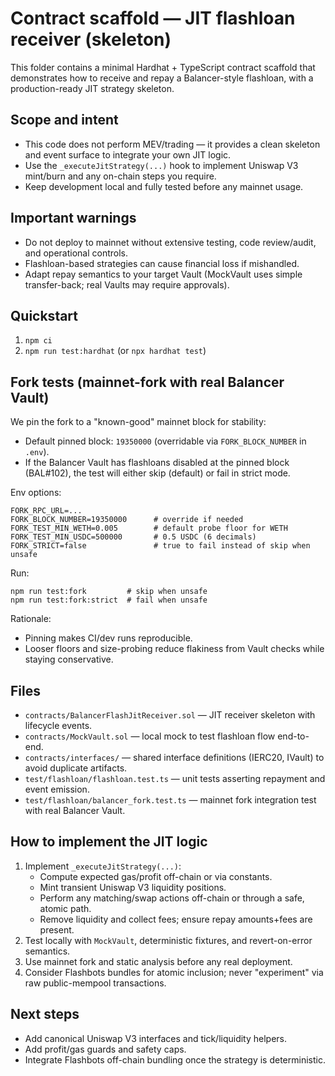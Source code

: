 # Contract scaffold — JIT flashloan receiver (skeleton)

This folder contains a minimal Hardhat + TypeScript contract scaffold that demonstrates how to receive and repay a Balancer-style flashloan, with a production-ready JIT strategy skeleton.

## Scope and intent
- This code does not perform MEV/trading — it provides a clean skeleton and event surface to integrate your own JIT logic.
- Use the `_executeJitStrategy(...)` hook to implement Uniswap V3 mint/burn and any on-chain steps you require.
- Keep development local and fully tested before any mainnet usage.

## Important warnings
- Do not deploy to mainnet without extensive testing, code review/audit, and operational controls.
- Flashloan-based strategies can cause financial loss if mishandled.
- Adapt repay semantics to your target Vault (MockVault uses simple transfer-back; real Vaults may require approvals).

## Quickstart
1. `npm ci`
2. `npm run test:hardhat` (or `npx hardhat test`)

## Fork tests (mainnet-fork with real Balancer Vault)

We pin the fork to a "known-good" mainnet block for stability:

- Default pinned block: `19350000` (overridable via `FORK_BLOCK_NUMBER` in `.env`).
- If the Balancer Vault has flashloans disabled at the pinned block (BAL#102), the test will either skip (default) or fail in strict mode.

Env options:
```
FORK_RPC_URL=...
FORK_BLOCK_NUMBER=19350000      # override if needed
FORK_TEST_MIN_WETH=0.005        # default probe floor for WETH
FORK_TEST_MIN_USDC=500000       # 0.5 USDC (6 decimals)
FORK_STRICT=false               # true to fail instead of skip when unsafe
```

Run:
```
npm run test:fork         # skip when unsafe
npm run test:fork:strict  # fail when unsafe
```

Rationale:
- Pinning makes CI/dev runs reproducible.
- Looser floors and size-probing reduce flakiness from Vault checks while staying conservative.

## Files
- `contracts/BalancerFlashJitReceiver.sol` — JIT receiver skeleton with lifecycle events.
- `contracts/MockVault.sol` — local mock to test flashloan flow end-to-end.
- `contracts/interfaces/` — shared interface definitions (IERC20, IVault) to avoid duplicate artifacts.
- `test/flashloan/flashloan.test.ts` — unit tests asserting repayment and event emission.
- `test/flashloan/balancer_fork.test.ts` — mainnet fork integration test with real Balancer Vault.

## How to implement the JIT logic
1. Implement `_executeJitStrategy(...)`:
   - Compute expected gas/profit off-chain or via constants.
   - Mint transient Uniswap V3 liquidity positions.
   - Perform any matching/swap actions off-chain or through a safe, atomic path.
   - Remove liquidity and collect fees; ensure repay amounts+fees are present.
2. Test locally with `MockVault`, deterministic fixtures, and revert-on-error semantics.
3. Use mainnet fork and static analysis before any real deployment.
4. Consider Flashbots bundles for atomic inclusion; never "experiment" via raw public-mempool transactions.

## Next steps
- Add canonical Uniswap V3 interfaces and tick/liquidity helpers.
- Add profit/gas guards and safety caps.
- Integrate Flashbots off-chain bundling once the strategy is deterministic.